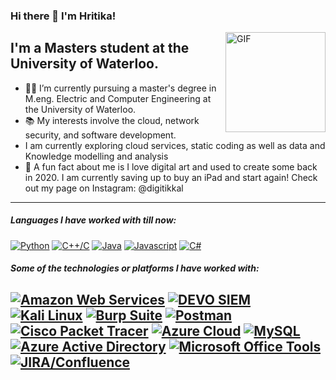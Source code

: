 
### Hi there 👋 I'm Hritika!
<img align="right" alt="GIF" height="160px" src="https://media3.giphy.com/media/ub8skCISGGNxCeZTNb/giphy.gif" />

## I'm a Masters student at the University of Waterloo.

- 👨‍💻 I’m currently pursuing a master's degree in M.eng. Electric and Computer Engineering at the University of Waterloo.
- 📚 My interests involve the cloud, network security, and software development.
- I am currently exploring cloud services, static coding as well as data and Knowledge modelling and analysis
- :dizzy: A fun fact about me is I love digital art and used to create some back in 2020. I am currently saving up to buy an iPad and start again! Check out my page on Instagram: @digitikkal

--- 

##### Languages I have worked with till now:
[![Python](https://img.shields.io/badge/Python-87CEEB?style=for-the-badge&logo=python&logoColor=white)](https://www.python.org/)
[![C++/C](https://img.shields.io/badge/C++/C-FFB6C1?style=for-the-badge&logo=c%2B%2B&logoColor=white)](https://en.wikipedia.org/wiki/C%2B%2B)
[![Java](https://img.shields.io/badge/Java-FFD700?style=for-the-badge&logo=java&logoColor=white)](https://www.java.com/)
[![Javascript](https://img.shields.io/badge/Javascript-90EE90?style=for-the-badge&logo=javascript&logoColor=white)](https://developer.mozilla.org/en-US/docs/Web/JavaScript)
[![C#](https://img.shields.io/badge/C%23-FFA07A?style=for-the-badge&logo=c-sharp&logoColor=white)](https://docs.microsoft.com/en-us/dotnet/csharp/)

##### Some of the technologies or platforms I have worked with:
[![Amazon Web Services](https://img.shields.io/badge/Amazon_Web_Services-4682B4?style=for-the-badge&logo=amazon-aws&logoColor=white)](https://aws.amazon.com/what-is-cloud-computing/)
[![DEVO SIEM](https://img.shields.io/badge/DEVO_SIEM-778899?style=for-the-badge&logo=devo&logoColor=white)](https://www.devo.com/)
[![Kali Linux](https://img.shields.io/badge/Kali_Linux-8A2BE2?style=for-the-badge&logo=kali-linux&logoColor=white)](https://www.kali.org/)
[![Burp Suite](https://img.shields.io/badge/Burp_Suite-FFD700?style=for-the-badge&logo=burp-suite&logoColor=white)](https://portswigger.net/burp)
[![Postman](https://img.shields.io/badge/Postman-FF6C37?style=for-the-badge&logo=postman&logoColor=white)](https://www.postman.com/)
[![Cisco Packet Tracer](https://img.shields.io/badge/Cisco_Packet_Tracer-00FA9A?style=for-the-badge&logo=cisco&logoColor=white)](https://www.netacad.com/courses/packet-tracer)
[![Azure Cloud](https://img.shields.io/badge/Azure_Cloud-00BFFF?style=for-the-badge&logo=microsoft-azure&logoColor=white)](https://azure.microsoft.com/)
[![MySQL](https://img.shields.io/badge/MySQL-4479A1?style=for-the-badge&logo=mysql&logoColor=white)](https://www.mysql.com/)
[![Azure Active Directory](https://img.shields.io/badge/Azure_Active_Directory-4682B4?style=for-the-badge&logo=microsoft-azure&logoColor=white)](https://azure.microsoft.com/)
[![Microsoft Office Tools](https://img.shields.io/badge/Microsoft_Office_Tools-778899?style=for-the-badge&logo=microsoft&logoColor=white)](https://www.microsoft.com/en-us/microsoft-365/get-started-with-office-2019)
[![JIRA/Confluence](https://img.shields.io/badge/JIRA_Confluence-0052CC?style=for-the-badge&logo=atlassian&logoColor=white)](https://www.atlassian.com/software/confluence/jira-integration)
---
